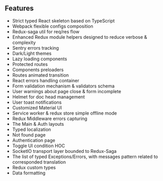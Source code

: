 ## Features
- Strict typed React skeleton based on TypeScript
- Webpack flexible configs composition
- Redux-saga util for req/res flow
- Enhanced Redux module helpers designed to reduce verbose & complexity  
- Sentry errors tracking 
- Dark/Light themes
- Lazy loading components
- Protected routes
- Components preloaders  
- Routes animated transition
- React errors handling container
- Form validation mechanism & validators schema
- User warnings about page close & form incomplete
- Helmet for doc head management 
- User toast notifications
- Customized Material UI
- Service worker & redux store simple offline mode 
- Redux Middleware errors capturing
- The Main & Auth layouts
- Typed localization
- Not found page  
- Authentication page
- Toggle UI condition HOC
- SocketIO transport layer bounded to Redux-Saga 
- The list of typed Exceptions/Errors, with messages pattern related to corresponded translation
- Redux custom types
- Data formatting 
